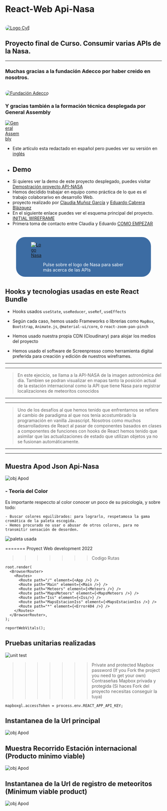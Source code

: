 # React-Web Api-Nasa
<a target="_blank" rel="noopener noreferrer" href="https://react-api-nasa.netlify.app/"><img src="https://res.cloudinary.com/dquxfl0fe/image/upload/v1658752952/API-GA/logoCyE_bisma5.png" alt="Logo CyE" style="max-width: 100%;border-radius:1rem;margin-top:1rem"></a>
## Proyecto final de Curso. Consumir varias APIs de la Nasa.
----------------------------------------------------------------
### Muchas gracias a la fundación Adecco por haber creido en nosotros.
<a target="_blank" rel="noopener noreferrer" href="https://fundacionadecco.org/becas-y-ayudas/senior/"><img src="https://res.cloudinary.com/dquxfl0fe/image/upload/v1657192729/API-GA/adecco_o0ddcs.png" alt="Fundación Adecco" style="max-width: 40%;border-radius:1rem;margin-top:1rem"></a>
### Y gracias también a la formación técnica desplegada por General Assembly

<a target="_blank" rel="noopener noreferrer" href="https://generalassemb.ly/"><img src="https://pataruco.github.io/ga-assets/assets/logos/ga.svg" alt="General Assembly" style="max-width: 10%;"></a>


 - Este artículo esta redactado en español pero puedes ver su versión en [inglés](README.md)
 - ## Demo
- Si quieres ver la demo de este proyecto desplegado, puedes visitar [Demostración proyecto API-NASA](https://react-api-nasa.netlify.app/)
- Hemos decidido trabajar en equipo como práctica de lo que es el trabajo colaborarivo en desarrollo Web.
-   proyecto realizado por [Claudia Muñoz García](mailto:claudia.munozgarcia@gmail.com?subject=[GitHub]%20Source%20Han%20Sans) y [Eduardo Cabrera Blázquez](mailto:ecabrerablazquez@gmail.com?subject=[GitHub]%20Source%20Han%20Sans)
- En el siguiente enlace puedes ver el esquema principal del proyecto. [INITIAL WIREFRAME](https://res.cloudinary.com/dquxfl0fe/image/upload/v1658301121/API-GA/dise%C3%B1o_zvjwlz.png)
- Primera toma de contacto entre Claudia y Eduardo [COMO EMPEZAR](https://res.cloudinary.com/dquxfl0fe/image/upload/v1655767968/API-GA/primeras_ideas_gwigsq.png)

   
<div style="display:flex;border:solid 3px;border-color:white;border-radius:2rem;width:fit-content;margin:2rem;background-color:rgb(60, 108, 163)">
<a target="_blank" rel="noopener noreferrer" href="https://api.nasa.gov/"><img src="https://res.cloudinary.com/dquxfl0fe/image/upload/v1657194000/API-GA/nasa-logo_w5ebmi.png" alt="Logo Nasa" style="max-width: 60%; margin-top:1rem;margin-left:3rem"></a>

<p style="color:white;margin-top:5rem;margin-right:5rem">Pulse sobre el logo de Nasa para saber más acerca de las APIs</p>
</div>

## Hooks y tecnologias usadas en este React Bundle

- Hooks usados   `useState`, `useReducer`, `useRef`, `useEffects` 

- Según cada caso, hemos usado Frameworks o librerias como `MapBox`, `Bootstrap`, `Animate.js`, `@material-ui/core`, o `react-zoom-pan-pinch`
- Hemos usado nuestra propia CDN (Cloudinary) para alojar los medios del proyecto
- Hemos usado el software de Screenpresso como herramienta digital preferida para creación y edición de nuestros wireframes.
--------------------------------------
--------------------------------------
> En este ejecicio, se llama a la API-NASA de la imagen astronómica del día.
> Tambien se podran visualizar en mapas tanto la posición actual 
> de la estación internacional como la API que tiene
> Nasa para registrar localizaciones de meteoritos conocidos
--------------------------------------
--------------------------------------
>Uno de los desafíos al que hemos tenido que enfrentarnos se refiere al cambio de paradigma al que nos tenía acostumbrado
>la programación en vanilla Javascript. Nosotros como muchos desarrolladores de React al pasar de componentes basados ​​en clases 
>a componentes de funciones con hooks de React hemos tenido que asimilar que las actualizaciones de estado que utilizan objetos ya no se fusionan automáticamente. 
--------------------------------------
--------------------------------------
## Muestra Apod Json Api-Nasa
![obj Apod](https://res.cloudinary.com/dquxfl0fe/image/upload/v1658221607/API-GA/2022-07-05_21h17_03_y8ogpw.png)





### - Teoría del Color

   Es importante respeccto al color conocer un poco de su psicología, y sobre todo:
    
    - Buscar colores equilibrados: para lograrlo, respetamosa la gama cromática de la paleta escogida.
    - Hemos procurado no usar o abusar de otros colores, para no transmitir sensación de desorden.

   ![paleta usada](https://res.cloudinary.com/dquxfl0fe/image/upload/v1657994150/API-GA/paleta_sdyfk5.png)


   
=======
Proyect Web development 2022
>>>>>>> Codigo Rutas
```const root = ReactDOM.createRoot(document.getElementById('root'));
root.render(
  <BrowserRouter>
    <Routes>
      <Route path="/" element={<App />} />
      <Route path="Main" element={<Main />} />
      <Route path="Meteors" element={<Meteors />} />
      <Route path="MapsMeteors" element={<MapsMeteors />} />
      <Route path="Iss" element={<Iss/>} />
      <Route path="MapsEstacionIss" element={<MapsEstacionIss />} />
      <Route path="*" element={<Error404 />} />
    </Routes>
  </BrowserRouter>,
);

reportWebVitals();

```
## Pruebas unitarias realizadas
![unit test](https://res.cloudinary.com/dquxfl0fe/image/upload/v1658485450/API-GA/prueba_unitaria3_bfrycc.png)
>>>>>>> Private and protected Mapbox password (If you Fork the project you need to get your own)
>>>>>>> Contraseñas Mapbox privada y protegida (Si haces Fork del proyecto necesitas conseguir la tuya)
```
mapboxgl.accessToken = process.env.REACT_APP_API_KEY;
```
## Instantanea de la Url principal
![obj Apod](https://res.cloudinary.com/dquxfl0fe/image/upload/v1658303540/API-GA/main_clmcmy.png)


## Muestra Recorrido Estación internacional (Producto minimo viable)
![obj Apod](https://res.cloudinary.com/dquxfl0fe/image/upload/v1658071685/API-GA/iis01_ihytaj.png)

## Instantanea de la Url de registro de meteoritos (Minimum viable product)
![obj Apod](https://res.cloudinary.com/dquxfl0fe/image/upload/v1658304213/API-GA/meteors-page_hgad0n.png)